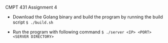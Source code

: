 CMPT 431 Assignment 4

* Download the Golang binary and build the program by running the build script
```$ ./build.sh```

* Run the program with following command
```$ ./server <IP> <PORT> <SERVER DIRECTORY>```
